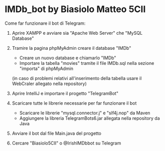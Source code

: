 # IMDb_bot by Biasiolo Matteo 5CII

Come far funzionare il bot di Telegram:
1. Aprire XAMPP e avviare sia "Apache Web Server" che "MySQL Database"
2. Tramire la pagina phpMyAdmin creare il database "IMDb"
   - Creare un nuovo database e chiamarlo "IMDb"
   - Importare la tabella "movies" tramite il file IMDb.sql nella sezione "importa" di phpMyAdmin
  
    (in caso di problemi relativi all'inserimento della tabella usare il WebCraler allegato nella repository)

3. Aprire IntelliJ e importare il progetto "TelegramBot" 
4. Scaricare tutte le librerie necessarie per far funzionare il bot 
   - Scaricare le librerie "mysql.connector.j" e "slf4j.nop" da Maven
   - Aggiungere la libreria TelegramBots6.jar allegata nella repository da Java
5. Avviare il bot dal file Main.java del progetto
6. Cercare "Biasiolo5CII" o @IrishIMDbbot su Telegram
